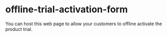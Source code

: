 # offline-trial-activation-form

You can host this web page to allow your customers to offline activate the product trial.